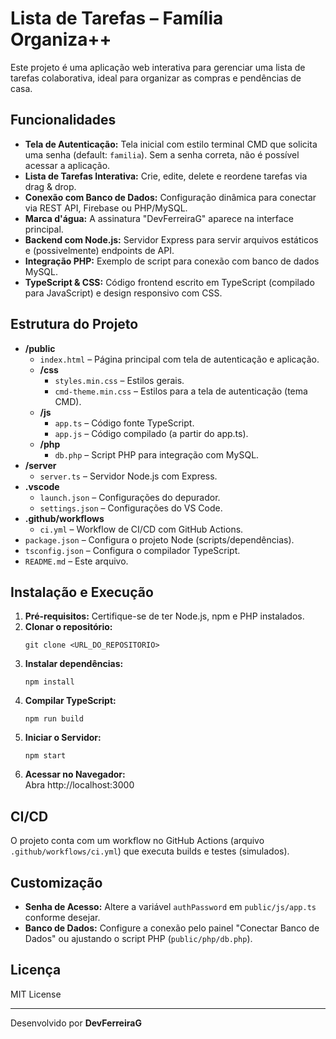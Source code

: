 # Lista de Tarefas – Família Organiza++

Este projeto é uma aplicação web interativa para gerenciar uma lista de tarefas colaborativa, ideal para organizar as compras e pendências de casa.

## Funcionalidades

- **Tela de Autenticação:** Tela inicial com estilo terminal CMD que solicita uma senha (default: `familia`). Sem a senha correta, não é possível acessar a aplicação.
- **Lista de Tarefas Interativa:** Crie, edite, delete e reordene tarefas via drag & drop.
- **Conexão com Banco de Dados:** Configuração dinâmica para conectar via REST API, Firebase ou PHP/MySQL.
- **Marca d'água:** A assinatura "DevFerreiraG" aparece na interface principal.
- **Backend com Node.js:** Servidor Express para servir arquivos estáticos e (possivelmente) endpoints de API.
- **Integração PHP:** Exemplo de script para conexão com banco de dados MySQL.
- **TypeScript & CSS:** Código frontend escrito em TypeScript (compilado para JavaScript) e design responsivo com CSS.

## Estrutura do Projeto

- **/public**
  - `index.html` – Página principal com tela de autenticação e aplicação.
  - **/css**
    - `styles.min.css` – Estilos gerais.
    - `cmd-theme.min.css` – Estilos para a tela de autenticação (tema CMD).
  - **/js**
    - `app.ts` – Código fonte TypeScript.
    - `app.js` – Código compilado (a partir do app.ts).
  - **/php**
    - `db.php` – Script PHP para integração com MySQL.
- **/server**
  - `server.ts` – Servidor Node.js com Express.
- **.vscode**
  - `launch.json` – Configurações do depurador.
  - `settings.json` – Configurações do VS Code.
- **.github/workflows**
  - `ci.yml` – Workflow de CI/CD com GitHub Actions.
- `package.json` – Configura o projeto Node (scripts/dependências).
- `tsconfig.json` – Configura o compilador TypeScript.
- `README.md` – Este arquivo.

## Instalação e Execução

1. **Pré-requisitos:** Certifique-se de ter Node.js, npm e PHP instalados.
2. **Clonar o repositório:**
   ```
   git clone <URL_DO_REPOSITORIO>
   ```
3. **Instalar dependências:**
   ```
   npm install
   ```
4. **Compilar TypeScript:**
   ```
   npm run build
   ```
5. **Iniciar o Servidor:**
   ```
   npm start
   ```
6. **Acessar no Navegador:**  
   Abra http://localhost:3000

## CI/CD

O projeto conta com um workflow no GitHub Actions (arquivo `.github/workflows/ci.yml`) que executa builds e testes (simulados).

## Customização

- **Senha de Acesso:** Altere a variável `authPassword` em `public/js/app.ts` conforme desejar.
- **Banco de Dados:** Configure a conexão pelo painel "Conectar Banco de Dados" ou ajustando o script PHP (`public/php/db.php`).

## Licença

MIT License

---

Desenvolvido por **DevFerreiraG** 